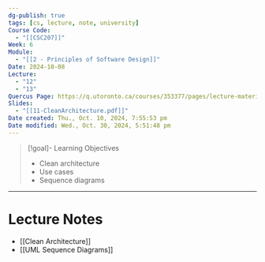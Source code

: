 ```yaml
---
dg-publish: true
tags: [cs, lecture, note, university]
Course Code:
  - "[[CSC207]]"
Week: 6
Module:
  - "[[2 - Principles of Software Design]]"
Date: 2024-10-08
Lecture:
  - "12"
  - "13"
Quercus Page: https://q.utoronto.ca/courses/353377/pages/lecture-materials-for-week-6?module_item_id=6177711
Slides:
  - "[[11-CleanArchitecture.pdf]]"
Date created: Thu., Oct. 10, 2024, 7:55:53 pm
Date modified: Wed., Oct. 30, 2024, 5:51:48 pm
---
```


> [!goal]- Learning Objectives
> - Clean architecture
> - Use cases
> - Sequence diagrams

---

# Lecture Notes

- [[Clean Architecture]]
- [[UML Sequence Diagrams]]